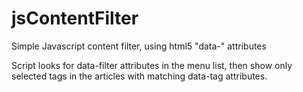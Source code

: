 # jsContentFilter
Simple Javascript content filter, using html5 "data-" attributes

Script looks for data-filter attributes in the menu list,
then show only selected tags in the articles with matching data-tag attributes.
